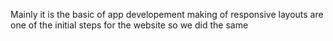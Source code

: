 Mainly it is the basic of app developement making of responsive layouts are one of the initial steps for the website so we did the same 
